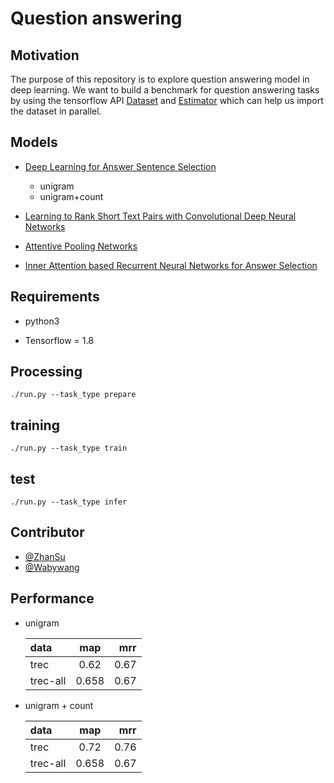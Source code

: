 # Question answering 

## Motivation
The purpose of this repository is to explore question answering model in deep learning. We want to build a benchmark for question answering tasks by using the tensorflow API [Dataset](https://www.tensorflow.org/guide/datasets) and [Estimator](https://www.tensorflow.org/guide/estimators) which can help us import the dataset in parallel.


<!-- 这是一个处理sentence pairs,question answering问题的工具包
在trecqa数据集上overlap或者说是word count这个特征非常重要，注意去停用词和不去停用词效果差异很大，不去停用词
map mrr = (0.68,0.73) map,mrr = (0.71,0.77) 一般可以提升2个点左右，所以这个提升是非常大的。

对于直接unigram embedding(未去停用词)，map,mrr = (0.59,0.65)
去停用词 map,mrr(0.62,0.67)
 -->

## Models

- [Deep Learning for Answer Sentence Selection](https://arxiv.org/abs/1412.1632)

    - unigram
    - unigram+count
- [Learning to Rank Short Text Pairs with Convolutional Deep Neural Networks](http://disi.unitn.it/~severyn/papers/sigir-2015-long.pdf)

- [Attentive Pooling Networks](https://arxiv.org/abs/1602.03609)

- [Inner Attention based Recurrent Neural Networks for Answer Selection](http://www.aclweb.org/anthology/P16-1122)

## Requirements

- python3

- Tensorflow = 1.8

## Processing


```
./run.py --task_type prepare
```

## training
```
./run.py --task_type train
```

## test
```
./run.py --task_type infer
```

## Contributor

-   [@ZhanSu](https://github.com/shuishen112)
-   [@Wabywang](https://github.com/Wabyking)


## Performance
- unigram

    | data | map | mrr |
    | :--- | :----: | ----: |
    | trec | 0.62 | 0.67 |
    | trec-all | 0.658 | 0.67  |

- unigram + count

    | data | map | mrr |
    | :--- | :----: | ----: |
    | trec | 0.72 | 0.76 |
    | trec-all | 0.658 | 0.67  |
    
<!-- and i don't think the similarity layer promote the result




i will add overlap soon

when a add overlap feature as embedding

we can get the result

| data | map | mrr |
| :--- | :----: | ----: |
| trec | 0.747 | 0.74 |
| wiki(clean) | 0.687 | 0.708  | -->



